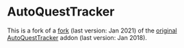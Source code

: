 # AutoQuestTracker

This is a fork of a [fork](https://github.com/gamer-angel05/AutoQuestTracker) (last version: Jan 2021) of the [original AutoQuestTracker](https://www.curseforge.com/wow/addons/auto-quest-tracker) addon (last version: Jan 2018).



